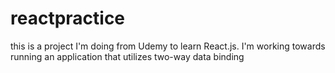 # reactpractice
this is a project I'm doing from Udemy to learn React.js. I'm working towards running an application that utilizes two-way data binding
